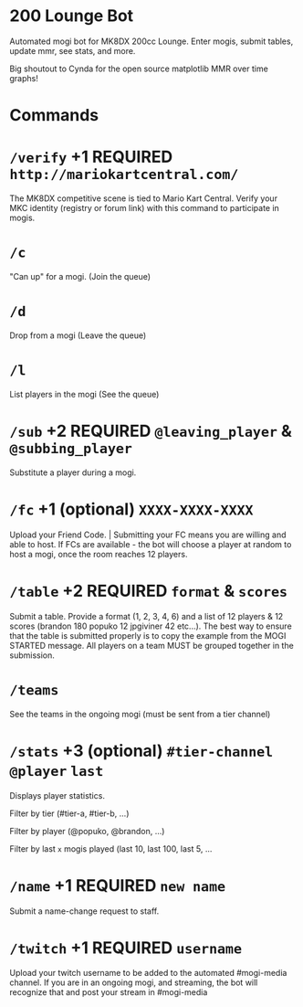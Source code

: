 # 200 Lounge Bot

Automated mogi bot for MK8DX 200cc Lounge. Enter mogis, submit tables, update mmr, see stats, and more.

Big shoutout to Cynda for the open source matplotlib MMR over time graphs!

# Commands

# `/verify` +1 REQUIRED `http://mariokartcentral.com/`

The MK8DX competitive scene is tied to Mario Kart Central. Verify your MKC identity (registry or forum link) with this command to participate in mogis.

# `/c`

"Can up" for a mogi. (Join the queue)

# `/d`

Drop from a mogi (Leave the queue)

# `/l`

List players in the mogi (See the queue)

# `/sub` +2 REQUIRED `@leaving_player` & `@subbing_player`

Substitute a player during a mogi.

# `/fc` +1 (optional) `XXXX-XXXX-XXXX`

Upload your Friend Code. | Submitting your FC means you are willing and able to host. If FCs are available - the bot will choose a player at random to host a mogi, once the room reaches 12 players.


# `/table` +2 REQUIRED `format` & `scores`

Submit a table. Provide a format (1, 2, 3, 4, 6) and a list of 12 players & 12 scores (brandon 180 popuko 12 jpgiviner 42 etc...). The best way to ensure that the table is submitted properly is to copy the example from the MOGI STARTED message. All players on a team MUST be grouped together in the submission.

# `/teams`

See the teams in the ongoing mogi (must be sent from a tier channel)

# `/stats` +3 (optional) `#tier-channel` `@player` `last`

Displays player statistics. 

Filter by tier (#tier-a, #tier-b, ...)

Filter by player (@popuko, @brandon, ...)

Filter by last `x` mogis played (last 10, last 100, last 5, ...

# `/name` +1 REQUIRED `new name`

Submit a name-change request to staff.

# `/twitch` +1 REQUIRED `username`

Upload your twitch username to be added to the automated #mogi-media channel. If you are in an ongoing mogi, and streaming, the bot will recognize that and post your stream in #mogi-media